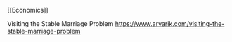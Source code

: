[[Economics]]

Visiting the Stable Marriage Problem https://www.arvarik.com/visiting-the-stable-marriage-problem